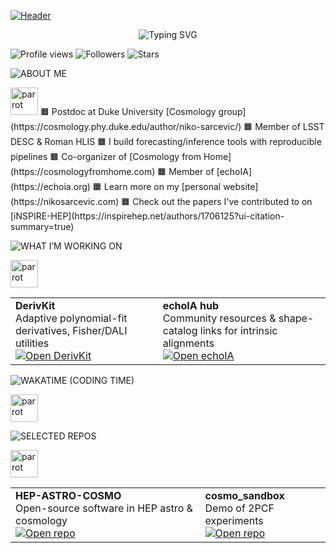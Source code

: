 [![Header](https://capsule-render.vercel.app/api?type=waving&color=0:ff6a00,50:ff8c00,100:ffb000&height=320&section=header&text=Hi%2C%20I'm%20Niko&fontSize=64&fontColor=ffffff&animation=fadeIn&fontAlignY=38&desc=Cosmologist%20at%20Duke%20University%20•%20LSST%20DESC%20•%20NASA%20Roman%20HLIS%20•&descSize=22&descAlignY=58)](https://github.com/nikosarcevic)

<p align="center">
  <img src="https://readme-typing-svg.demolab.com?font=Fira+Code&size=26&duration=3000&pause=800&color=ff8c00&center=true&vCenter=true&repeat=true&width=820&lines=Cosmological+inference+%7C+Fisher%2FDALI%2FMCMC;Weak+lensing+%26+systematics;Combined+cosmological+probes;Open-source+%28DerivKit%2C+FISK%2C+echoIA%29" alt="Typing SVG" />
</p>

![Profile views](https://komarev.com/ghpvc/?username=nikosarcevic&label=Profile%20views&color=ff7a00&)
![Followers](https://img.shields.io/github/followers/nikosarcevic?style=flat&logo=github&label=Followers&color=ff9500)
![Stars](https://img.shields.io/github/stars/nikosarcevic?style=flat&logo=github&label=Stars&color=ffb000)

<!-- Orange badge heading -->
![ABOUT ME](https://img.shields.io/badge/ABOUT%20ME-ff8c00?style=for-the-badge&labelColor=0d1117&logoColor=white)

<img src="https://cultofthepartyparrot.com/parrots/hd/dealwithitparrot.gif" width="44" alt="parrot">  
🟧 Postdoc at Duke University [Cosmology group](https://cosmology.phy.duke.edu/author/niko-sarcevic/)
🟧 Member of LSST DESC & Roman HLIS
🟧 I build forecasting/inference tools with reproducible pipelines  
🟧 Co-organizer of [Cosmology from Home](https://cosmologyfromhome.com)  
🟧 Member of [echoIA](https://echoia.org)  
🟧 Learn more on my [personal website](https://nikosarcevic.com)
🟧 Check out the papers I've contributed to on [iNSPIRE-HEP](https://inspirehep.net/authors/1706125?ui-citation-summary=true)

<!-- Orange badge heading -->
![WHAT I’M WORKING ON](https://img.shields.io/badge/WHAT%20I%E2%80%99M%20WORKING%20ON-ff8c00?style=for-the-badge&labelColor=0d1117&logoColor=white)

<img src="https://cultofthepartyparrot.com/parrots/hd/everythingsfineparrot.gif" width="44" alt="parrot">

<table>
  <tr>
    <td>
      <b>DerivKit</b><br/>
      Adaptive polynomial-fit derivatives, Fisher/DALI utilities<br/>
      <a href="https://github.com/nikosarcevic/derivkit">
        <img alt="Open DerivKit" src="https://img.shields.io/badge/Open-ff4db8?style=flat&logo=github&logoColor=white&labelColor=0d1117&color=ff4db8">
      </a>
    </td>
    <td>
      <b>echoIA hub</b><br/>
      Community resources & shape-catalog links for intrinsic alignments<br/>
      <a href="https://echoia.org">
        <img alt="Open echoIA" src="https://img.shields.io/badge/Open-ff4db8?style=flat&logo=open-access&logoColor=white&labelColor=0d1117&color=ff4db8">
      </a>
    </td>
  </tr>
</table>

<!-- Orange badge heading -->
![WAKATIME (CODING TIME)](https://img.shields.io/badge/WAKATIME%20(CODING%20TIME)-ff8c00?style=for-the-badge&labelColor=0d1117&logoColor=white)

<img src="https://cultofthepartyparrot.com/parrots/hd/googlyeyesparrot.gif" width="44" alt="parrot">

<!--START_SECTION:waka-->
<!--END_SECTION:waka-->

<!-- Orange badge heading -->
![SELECTED REPOS](https://img.shields.io/badge/SELECTED%20REPOS-ff8c00?style=for-the-badge&labelColor=0d1117&logoColor=white)

<img src="https://cultofthepartyparrot.com/parrots/hd/hdrparrot.gif" width="44" alt="parrot">

<table>
  <tr>
    <td>
      <b>HEP-ASTRO-COSMO</b><br/>
      Open-source software in HEP astro & cosmology<br/>
      <a href="https://github.com/nikosarcevic/HEP-ASTRO-COSMO">
        <img alt="Open repo" src="https://img.shields.io/badge/Open-ff4db8?style=flat&logo=github&logoColor=white&labelColor=0d1117&color=ff4db8">
      </a>
    </td>
    <td>
      <b>cosmo_sandbox</b><br/>
      Demo of 2PCF experiments<br/>
      <a href="https://github.com/nikosarcevic/cosmo_sandbox">
        <img alt="Open repo" src="https://img.shields.io/badge/Open-ff4db8?style=flat&logo=github&logoColor=white&labelColor=0d1117&color=ff4db8">
      </a>
    </td>
  </tr>
</table>
